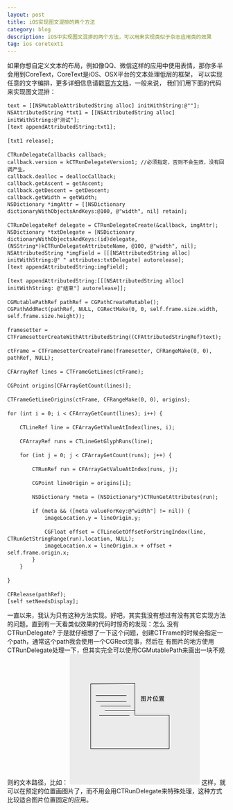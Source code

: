 ```yaml
---
layout: post
title: iOS实现图文混排的两个方法
category: blog
description: iOS中实现图文混排的两个方法，可以用来实现类似于杂志应用类的效果
tag: ios coretext1
---
```


如果你想自定义文本的布局，例如像QQ、微信这样的应用中使用表情，那你多半会用到CoreText，CoreText是iOS、OSX平台的文本处理低层的框架，
可以实现任意的文字编排，更多详细信息请戳[官方文档][CoreText-official-guide]，一般来说， 我们们用下面的代码来实现图文混排：

    text = [[NSMutableAttributedString alloc] initWithString:@""];
    NSAttributedString *txt1 = [[NSAttributedString alloc] initWithString:@"测试"];
    [text appendAttributedString:txt1];
    
    [txt1 release];
    
    CTRunDelegateCallbacks callback;
    callback.version = kCTRunDelegateVersion1; //必须指定，否则不会生效，没有回调产生。
    callback.dealloc = deallocCallback;
    callback.getAscent = getAscent;
    callback.getDescent = getDescent;
    callback.getWidth = getWidth;
    NSDictionary *imgAttr = [[NSDictionary dictionaryWithObjectsAndKeys:@100, @"width", nil] retain];
    
    CTRunDelegateRef delegate = CTRunDelegateCreate(&callback, imgAttr);
    NSDictionary *txtDelegate = [NSDictionary dictionaryWithObjectsAndKeys:(id)delegate, (NSString*)kCTRunDelegateAttributeName, @100, @"width", nil];
    NSAttributedString *imgField = [[[NSAttributedString alloc] initWithString:@" " attributes:txtDelegate] autorelease];
    [text appendAttributedString:imgField];
    
    [text appendAttributedString:[[[NSAttributedString alloc] initWithString: @"结束"] autorelease]];
    
    CGMutablePathRef pathRef = CGPathCreateMutable();
    CGPathAddRect(pathRef, NULL, CGRectMake(0, 0, self.frame.size.width, self.frame.size.height));
    
    framesetter = CTFramesetterCreateWithAttributedString((CFAttributedStringRef)text);
    
    ctFrame = CTFramesetterCreateFrame(framesetter, CFRangeMake(0, 0), pathRef, NULL);
    
    CFArrayRef lines = CTFrameGetLines(ctFrame);
    
    CGPoint origins[CFArrayGetCount(lines)];
    
    CTFrameGetLineOrigins(ctFrame, CFRangeMake(0, 0), origins);
    
    for (int i = 0; i < CFArrayGetCount(lines); i++) {
        
        CTLineRef line = CFArrayGetValueAtIndex(lines, i);
        
        CFArrayRef runs = CTLineGetGlyphRuns(line);
        
        for (int j = 0; j < CFArrayGetCount(runs); j++) {
            
            CTRunRef run = CFArrayGetValueAtIndex(runs, j);
            
            CGPoint lineOrigin = origins[i];
            
            NSDictionary *meta = (NSDictionary*)CTRunGetAttributes(run);
            
            if (meta && ([meta valueForKey:@"width"] != nil)) {
                imageLocation.y = lineOrigin.y;
                
                CGFloat offset = CTLineGetOffsetForStringIndex(line, CTRunGetStringRange(run).location, NULL);
                imageLocation.x = lineOrigin.x + offset + self.frame.origin.x;
            }
        }
        
    }
    
    CFRelease(pathRef);
    [self setNeedsDisplay];

一直以来，我认为只有这种方法实现。好吧，其实我没有想过有没有其它实现方法的问题。直到有一天看类似效果的代码时惊奇的发现：怎么
没有CTRunDelegate? 于是就仔细想了一下这个问题，创建CTFrame的时候会指定一个path，通常这个path我会使用一个CGRect完事，然后在
有图片的地方使用CTRunDelegate处理一下，但其实完全可以使用CGMutablePath来画出一块不规则的文本路径，比如：
    ![image](/images/post_img/core-text-example.png)
这样，就可以在预定的位置画图片了，而不用会用CTRunDelegate来特殊处理，这种方式比较适合图片位置固定的应用。

[CoreText-official-guide]: http://developer.apple.com/library/ios/documentation/StringsTextFonts/Conceptual/CoreText_Programming/
